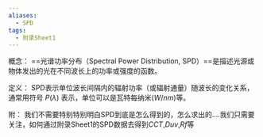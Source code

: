 ```yaml
---
aliases:
  - SPD
tags:
  - 附录Sheet1
---
```

概念：
==光谱功率分布（Spectral Power Distribution, SPD）==是描述光源或物体发出的光在不同波长上的功率或强度的函数。

定义：
SPD表示单位波长间隔内的辐射功率（或辐射通量）随波长的变化关系，通常用符号 $P(\lambda)$ 表示，单位可以是瓦特每纳米$(W/nm)$等。

附：
我们不需要特别特别明白SPD到底是怎么得到的，怎么求出的....我们只需要关注，如何通过附录Sheet1的SPD数据去得到$CCT$,$Duv$,$Rf$等